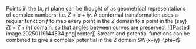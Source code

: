 Points in the $(x,y)$ plane can be thought of as geometrical representations of complex numbers: i.e. $Z=x+iy$. 
A conformal transformation uses a regular function $f$ to map every point in the $Z$ domain to a point in the (say) $\zeta(=\zeta+i\eta)$ domain, so that angles between curves are preserved.
![[Pasted image 20250119144834.png|center]]
Stream and potential functions can be combined to give a complex potential in the $Z$ domain $W(x+iy)=\phi+i\$  